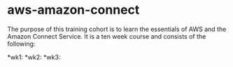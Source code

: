 # aws-amazon-connect
The purpose of this training cohort is to learn the essentials of AWS and the Amazon Connect Service.  It is a ten week course and consists of the following:

*wk1:
*wk2:
*wk3: 